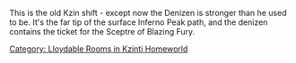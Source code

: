 This is the old Kzin shift - except now the Denizen is stronger than he
used to be. It's the far tip of the surface Inferno Peak path, and the
denizen contains the ticket for the Sceptre of Blazing Fury.

[Category: Lloydable Rooms in Kzinti
Homeworld](Category:_Lloydable_Rooms_in_Kzinti_Homeworld "wikilink")
